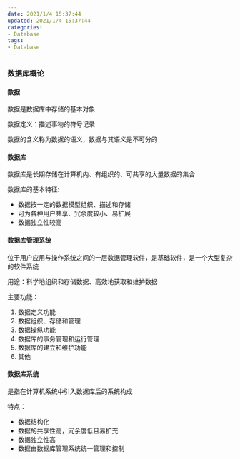 ```yaml
---
date: 2021/1/4 15:37:44
updated: 2021/1/4 15:37:44
categories:
- Database
tags:
- Database
---
```

### 数据库概论

#### 数据

数据是数据库中存储的基本对象

数据定义：描述事物的符号记录

数据的含义称为数据的语义，数据与其语义是不可分的

#### 数据库

数据库是长期存储在计算机内、有组织的、可共享的大量数据的集合

数据库的基本特征:

- 数据按一定的数据模型组织、描述和存储
- 可为各种用户共享、冗余度较小、易扩展
- 数据独立性较高

#### 数据库管理系统

位于用户应用与操作系统之间的一层数据管理软件，是基础软件，是一个大型复杂的软件系统

用途：科学地组织和存储数据、高效地获取和维护数据

主要功能：

1. 数据定义功能
2. 数据组织、存储和管理
3. 数据操纵功能
4. 数据库的事务管理和运行管理
5. 数据库的建立和维护功能
6. 其他

#### 数据库系统

是指在计算机系统中引入数据库后的系统构成

特点：

- 数据结构化
- 数据的共享性高，冗余度低且易扩充
- 数据独立性高
- 数据由数据库管理系统统一管理和控制